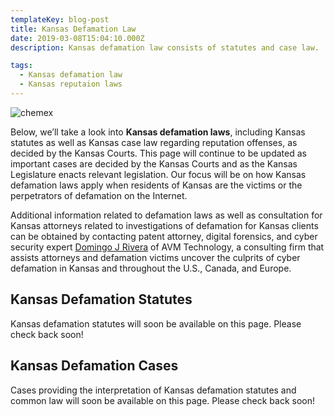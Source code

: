 ```yaml
---
templateKey: blog-post
title: Kansas Defamation Law
date: 2019-03-08T15:04:10.000Z
description: Kansas defamation law consists of statutes and case law.  Defamation law in Kansas may include libel, slander, false light, intereference with business relations, and other torts.  

tags:
  - Kansas defamation law
  - Kansas reputaion laws
---
```

![chemex](/img/chemex.jpg)

Below, we’ll take a look into **Kansas defamation laws**, including Kansas statutes as well as Kansas case law regarding reputation offenses, as decided by the Kansas Courts.  This page will continue to be updated as important cases are decided by the Kansas Courts and as the Kansas Legislature enacts relevant legislation.  Our focus will be on how Kansas defamation laws apply when residents of Kansas are the victims or the perpetrators of defamation on the Internet.

Additional information related to defamation laws as well as consultation for Kansas attorneys related to investigations of defamation for Kansas clients can be obtained by contacting patent attorney, digital forensics, and cyber security expert [Domingo J Rivera](http://www.infosecusa.com) of AVM Technology, a consulting firm that assists attorneys and defamation victims uncover the culprits of cyber defamation in Kansas and throughout the U.S., Canada, and Europe. 

## Kansas Defamation Statutes

Kansas defamation statutes will soon be available on this page.  Please check back soon! 

## Kansas Defamation Cases

Cases providing the interpretation of Kansas defamation statutes and common law will soon be available on this page.  Please check back soon! 

